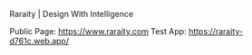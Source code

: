 Raraity | Design With Intelligence

Public Page: https://www.raraity.com
Test App: https://raraity-d761c.web.app/
